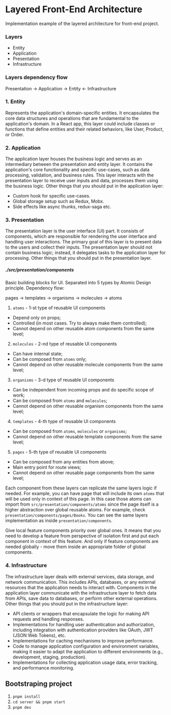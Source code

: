 # Layered Front-End Architecture

Implementation example of the layered architecture for front-end project.

### Layers

- Entity
- Application
- Presentation
- Infrastructure

### Layers dependency flow

Presentation -> Application -> Entity <- Infrastructure

### 1. Entity

Represents the application's domain-specific entities. It encapsulates the core data structures and operations that are fundamental to the application's domain. In a React app, this layer could include classes or functions that define entities and their related behaviors, like User, Product, or Order.

### 2. Application

The application layer houses the business logic and serves as an intermediary between the presentation and entity layer. It contains the application's core functionality and specific use-cases, such as data processing, validation, and business rules. This layer interacts with the presentation layer to receive user inputs and data, processes them using the business logic. Other things that you should put in the application layer:

- Custom hook for specific use-cases.
- Global storage setup such as Redux, Mobx.
- Side effects like async thunks, redux-saga etc.

### 3. Presentation

The presentation layer is the user interface (UI) part. It consists of components, which are responsible for rendering the user interface and handling user interactions. The primary goal of this layer is to present data to the users and collect their inputs. The presentation layer should not contain business logic; instead, it delegates tasks to the application layer for processing.
Other things that you should put in the presentation layer.

##### ./src/presentation/components

Basic building blocks for UI. Separated into 5 types by Atomic Design principle. Dependency flow:

pages -> templates -> organisms -> molecules -> atoms

1. `atoms` - 1-st type of reusable UI components

- Depend only on props;
- Controlled (in most cases. Try to always make them controlled);
- Cannot depend on other reusable atom components from the same level;

2. `molecules` - 2-nd type of reusable UI components

- Can have internal state;
- Can be composed from `atoms` only;
- Cannot depend on other reusable molecule components from the same level;

3. `organisms` - 3-d type of reusable UI components

- Can be independent from incoming props and do specific scope of work;
- Can be composed from `atoms` and `molecules`;
- Cannot depend on other reusable organism components from the same level;

4. `templates` - 4-th type of reusable UI components

- Can be composed from `atoms`, `molecules` or `organisms`;
- Cannot depend on other reusable template components from the same level;

5. `pages` - 5-th type of reusable UI components

- Can be composed from any entities from above;
- Main entry point for route views;
- Cannot depend on other reusable page components from the same level;

Each component from these layers can replicate the same layers logic if needed. For example, you can have page that will include its own `atoms` that will be used only in context of this page. In this case those atoms can import from `src/presentation/components/atoms` since the page itself is a higher abstraction over global reusable atoms. For example, check `presentation/components/pages/Books`. You can see the same layers implementation as inside `presentation/components`.

Give local feature components priority over global ones. It means that you need to develop a feature from perspective of isolation first and put each component in context of this feature. And only if feature components are needed globally - move them inside an appropriate folder of global components.

### 4. Infrastructure

The infrastructure layer deals with external services, data storage, and network communication. This includes APIs, databases, or any external resources that the application needs to interact with. Components in the application layer communicate with the infrastructure layer to fetch data from APIs, save data to databases, or perform other external operations. Other things that you should put in the infrastructure layer:

- API clients or wrappers that encapsulate the logic for making API requests and handling responses.
- Implementations for handling user authentication and authorization, including integration with authentication providers like OAuth, JWT (JSON Web Tokens), etc.
- Implementations for caching mechanisms to improve performance.
- Code to manage application configuration and environment variables, making it easier to adapt the application to different environments (e.g., development, staging, production).
- Implementations for collecting application usage data, error tracking, and performance monitoring.

## Bootstraping project

1. `pnpm install`
2. `cd server && pnpm start`
3. `pnpm dev`
